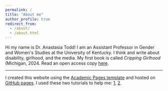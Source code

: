 ```yaml
---
permalink: /
title: "About me"
author_profile: true
redirect_from: 
  - /about/
  - /about.html
---
```


Hi my name is Dr. Anastasia Todd! I am an Assistant Professor in Gender and Women's Studies at the University of Kentucky. I think and write about disability, girlhood, and the media. My first book is called *Cripping Girlhood* (Michigan, 2024. Read an open access copy [here](https://doi.org/10.3998/mpub.12769443).

---
I created this website using the [Academic Pages template](https://github.com/academicpages/academicpages.github.io) and hosted on [GitHub pages](https://pages.github.com). I used these two tutorials to help me: [1](https://jayrobwilliams.com/posts/2020/06/academic-website/), [2](https://medium.com/@carlbettosi/create-a-personal-academic-website-easily-with-github-pages-and-jekyll-minimal-coding-f1115eeb5ab7). 



